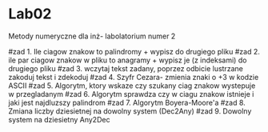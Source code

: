 # Lab02
Metody numeryczne dla inż- labolatorium numer 2

#zad 1. Ile ciagow znakow to palindromy + wypisz do drugiego pliku
#zad 2. ile par ciagow znakow w pliku to anagramy + wypisz je (z indeksami) do drugiego pliku
#zad 3. wczytaj tekst zadany, poprzez odbicie lustrzane zakoduj tekst i zdekoduj
#zad 4. Szyfr Cezara- zmienia znaki o +3 w kodzie ASCII
#zad 5. Algorytm, ktory wskaze czy szukany ciag znakow wystepuje w przegladanym
#zad 6. Algorytm sprawdza czy w ciagu znakow istnieje i jaki jest najdluzszy palindrom
#zad 7. Algorytm Boyera-Moore'a
#zad 8. Zmiana liczby dziesietnej na dowolny system (Dec2Any)
#zad 9. Dowolny system na dziesietny Any2Dec
